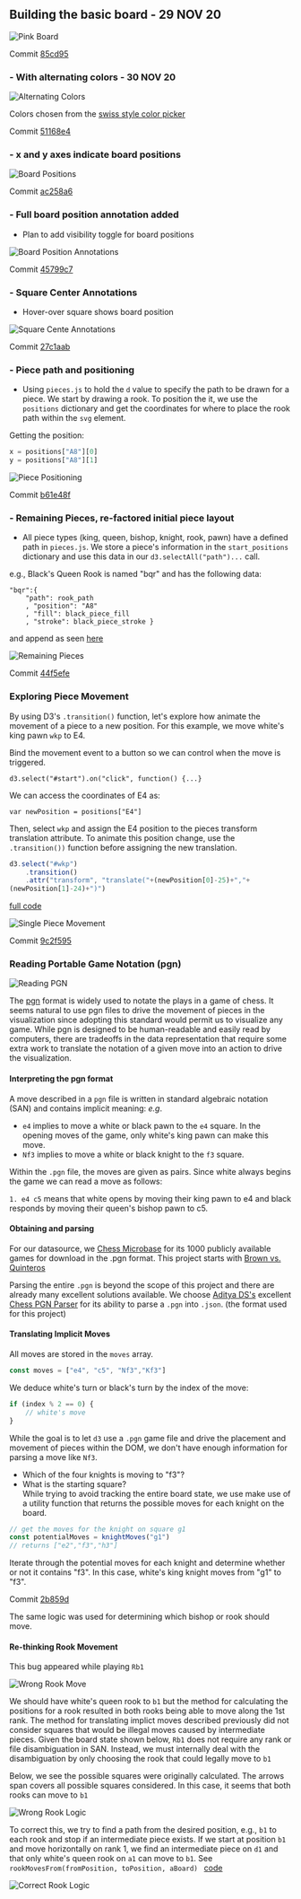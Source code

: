 ## Building the basic board - 29 NOV 20

![Pink Board](img/basic_board.png)

Commit [85cd95](https://github.com/matthewdhull/chess/commit/85cd7955bf602cd0f36232d0edbad500f6ee738d)

### - With alternating colors - 30 NOV 20

![Alternating Colors](img/alternating_colors_board.png)

Colors chosen from the [swiss style color picker](https://fabianburghardt.de/swisscolors/)

Commit [51168e4](https://github.com/matthewdhull/chess/commit/51168e44bf5d38d061212f6cda297b08eb3b67e2)

### - x and y axes indicate board positions

![Board Positions](img/board_positions.png)

Commit [ac258a6](https://github.com/matthewdhull/chess/commit/ac258a6106e9dcafd08baef30f54c5341477279f)

### - Full board position annotation added

- Plan to add visibility toggle for board positions

![Board Position Annotations](img/board_position_annotations.png)

Commit [45799c7](https://github.com/matthewdhull/chess/commit/4b799c7363b5dfd92fa251000c150dbd21085c79)

### - Square Center Annotations
 - Hover-over square shows board position

![Square Cente Annotations](img/center_annotations.png)

Commit [27c1aab](https://github.com/matthewdhull/chess/commit/27c1aab3420bddc38086edd7cd4af7d5e200872f)

### - Piece path and positioning
- Using `pieces.js` to hold the `d` value to specify the path to be drawn for a piece.  We start by drawing a rook.  To position the it, we use the `positions` dictionary and get the coordinates for where to  place the rook path within the `svg` element.

Getting the position:

```javascript
x = positions["A8"][0]
y = positions["A8"][1]
```


![Piece Positioning](img/piece_positioning.png)

Commit [b61e48f](https://github.com/matthewdhull/chess/commit/b61e48f98534bceeb376048c64415a57f128b5b6)


### - Remaining Pieces, re-factored initial piece layout
- All piece types (king, queen, bishop, knight, rook, pawn) have a defined path in `pieces.js`.  We store a piece's information in the `start_positions` dictionary and use this data in our `d3.selectAll("path")...` call.  

e.g., Black's Queen Rook is named "bqr" and has the following data: 


```
"bqr":{
	"path": rook_path
	, "position": "A8"
	, "fill": black_piece_fill
	, "stroke": black_piece_stroke }
```
						
and append as seen [here](https://github.com/matthewdhull/chess/blob/44f5efe90eef3ee326224ad0e1cd50baf7cd25d8/board.html#L171)

![Remaining Pieces](img/remaining_pieces.png)

Commit [44f5efe](https://github.com/matthewdhull/chess/commit/44f5efe90eef3ee326224ad0e1cd50baf7cd25d8)
						
						
### Exploring Piece Movement

By using D3's `.transition()` function, let's  explore how animate  the movement of a piece to a new position.   For this example, we move white's king pawn `wkp` to E4.  

Bind the movement event to a button so we can control when the  move is triggered. 
 
`d3.select("#start").on("click", function() {...}`

We can access the coordinates of E4 as:

`var newPosition = positions["E4"]`

Then, select `wkp` and assign the E4 position to the pieces transform translation attribute.  To animate this position change, use the  `.transition())` function before assigning the new translation. 

```javascript
d3.select("#wkp")
    .transition()
    .attr("transform", "translate("+(newPosition[0]-25)+","+
(newPosition[1]-24)+")")
```

[full code](https://github.com/matthewdhull/chess/blob/9c2f5950a3ebfce514cbc1a015da841276a030af/board.html#L213)

![Single Piece Movement](img/single_piece_movement.png)

Commit [9c2f595](https://github.com/matthewdhull/chess/commit/9c2f5950a3ebfce514cbc1a015da841276a030af)

### Reading Portable Game Notation (pgn) 
![Reading PGN](img/reading_pgn.gif)


The [pgn](https://opensource.apple.com/source/Chess/Chess-110.0.6/Documentation/PGN-Standard.txt) format is widely used to notate the plays in a game of chess.  It seems natural to use pgn files to drive the movement of pieces in the visualization since adopting this standard would permit us to visualize any game.  While pgn is designed to be human-readable and easily read by computers, there are tradeoffs in the data representation that require some extra work to translate the notation of a given move into an action to drive the visualization.

#### Interpreting the pgn format

A move described in a `pgn` file is written in standard algebraic notation (SAN) and contains implicit meaning:
*e.g*. 
- `e4` implies to move a white or black pawn to the `e4` square.  In the opening moves of the game, only white's king pawn can make this move.   
- `Nf3` implies to move a white or black knight to the `f3` square.

Within the `.pgn` file, the moves are given as pairs. Since white always begins the game we can read a move as follows:

`1. e4 c5` means that white opens by moving their king pawn to e4 and black responds by moving their queen's bishop pawn to c5.   

#### Obtaining and parsing

For our datasource, we [Chess Microbase](https://chessmicrobase.com/microbases/10?token=1koly5lq) for its 1000 publicly available games for download in the .pgn format.  This project starts with [Brown vs. Quinteros](https://chessmicrobase.com/microbases/10/games/709?token=1koly5lq)

Parsing the entire `.pgn` is beyond the scope of this project and there are already many excellent solutions available.   We choose [Aditya DS's](https://github.com/Aditya-ds-1806) excellent [Chess PGN Parser](https://aditya-ds-1806.github.io/Chess-PGN-Parser/#/) for its ability to parse a `.pgn` into `.json`. (the format used for this project) 

#### Translating Implicit Moves

All moves are stored in the `moves` array.  
```javascript
const moves = ["e4", "c5", "Nf3","Kf3"]  
```
We deduce white's turn or black's turn by the index of the move:

```javascript
if (index % 2 == 0) {
    // white's move
}
```

While the goal is to let `d3` use a `.pgn` game file and drive the placement and movement of pieces within the DOM, we don't have enough information for parsing a move like `Nf3`.  
- Which of the four knights is moving to "f3"?  
- What is the starting square?  
While trying to avoid tracking the entire board state, we use make use of a utility function that returns the possible moves for each knight on the board. 

```javascript
// get the moves for the knight on square g1 
const potentialMoves = knightMoves("g1")  
// returns ["e2","f3","h3"]
```   
Iterate through the potential moves for each knight and determine whether or not it contains "f3".  In this case, white's king knight moves from "g1" to "f3".    

Commit [2b859d](https://github.com/matthewdhull/chess/commit/2b859d5093124fd2b29b2b85d95454309bcf9ebe)

The same logic was used for determining which bishop or rook should move. 

#### Re-thinking Rook Movement

This bug appeared while playing `Rb1` 

![Wrong Rook Move](img/wrong_rook.gif) 

We should have white's queen rook to `b1` but the method for calculating the positions for a rook resulted in both rooks being able to move along the 1st rank.  The method for translating implict moves described previously did not consider squares that would be illegal moves caused by intermediate pieces.  Given the board state shown below, `Rb1` does not require any rank or file disambiguation in SAN.  Instead, we must internally deal with the disambiguation by only choosing the rook that could legally move to `b1` 

Below, we see the possible squares were originally calculated. The arrows span covers all possible squares considered.  In this case, it seems that both rooks can move to `b1` 

![Wrong Rook Logic](img/wrong_rook_logic.png) 

To correct this, we try to find a path from the desired position, e.g., `b1` to each rook and stop if an intermediate piece exists.  If we start at position `b1` and move horizontally on rank 1, we find an intermediate piece on `d1` and that only white's queen rook on `a1` can move to `b1`.  See `rookMovesFrom(fromPosition, toPosition, aBoard) ` [code](https://github.com/matthewdhull/chess/blob/a302b280b01ab2427bad67767b396f3b019aa2d2/scripts/pieces.js#L198)

![Correct Rook Logic](img/correct_rook_logic.png)   


 